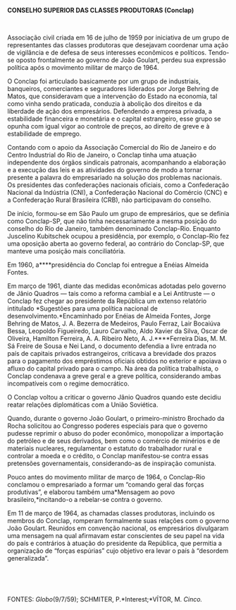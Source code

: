 **CONSELHO SUPERIOR DAS CLASSES PRODUTORAS (Conclap)**

 

Associação civil criada em 16 de julho de 1959 por iniciativa de um
grupo de representantes das classes produtoras que desejavam coordenar
uma ação de vigilância e de defesa de seus interesses econômicos e
políticos. Tendo-se oposto frontalmente ao governo de João Goulart,
perdeu sua expressão política após o movimento militar de março de 1964.

O Conclap foi articulado basicamente por um grupo de industriais,
banqueiros, comerciantes e seguradores liderados por Jorge Behring de
Matos, que consideravam que a intervenção do Estado na economia, tal
como vinha sendo praticada, conduzia à abolição dos direitos e da
liberdade de ação dos empresários. Defendendo a empresa privada, a
estabilidade financeira e monetária e o capital estrangeiro, esse grupo
se opunha com igual vigor ao controle de preços, ao direito de greve e à
estabilidade de emprego.

Contando com o apoio da Associação Comercial do Rio de Janeiro e do
Centro Industrial do Rio de Janeiro, o Conclap tinha uma atuação
independente dos órgãos sindicais patronais, acompanhando a elaboração e
a execução das leis e as atividades do governo de modo a tornar presente
a palavra do empresariado na solução dos problemas nacionais. Os
presidentes das confederações nacionais oficiais, como a Confederação
Nacional da Indústria (CNI), a Confederação Nacional do Comércio (CNC) e
a Confederação Rural Brasileira (CRB), não participavam do conselho.

De início, formou-se em São Paulo um grupo de empresários, que se
definia como Conclap-SP, que não tinha necessariamente a mesma posição
do conselho do Rio de Janeiro, também denominado Conclap-Rio. Enquanto
Juscelino Kubitschek ocupou a presidência, por exemplo, o Conclap-Rio
fez uma oposição aberta ao governo federal, ao contrário do Conclap-SP,
que manteve uma posição mais conciliatória.

Em 1960, a****presidência do Conclap foi entregue a Enéias Almeida
Fontes.

Em março de 1961, diante das medidas econômicas adotadas pelo governo de
Jânio Quadros — tais como a reforma cambial e a Lei Antitruste — o
Conclap fez chegar ao presidente da República um extenso relatório
intitulado *Sugestões para uma política nacional de
desenvolvimento.*Encaminhado por Enéias de Almeida Fontes, Jorge Behring
de Matos, J. A. Bezerra de Medeiros, Paulo Ferraz, Lair Bocaiúva Bessa,
Leopoldo Figueiredo, Lauro Carvalho, Aldo Xavier da Silva, Oscar de
Oliveira, Hamilton Ferreira, A. A. Ribeiro Neto, A. J.****Ferreira Dias,
M. M. Sá Freire de Sousa e Nei Land, o documento defendia a livre
entrada no país de capitais privados estrangeiros, criticava a brevidade
dos prazos para o pagamento dos empréstimos oficiais obtidos no exterior
e apoiava o afluxo do capital privado para o campo. Na área da política
trabalhista, o Conclap condenava a greve geral e a greve política,
considerando ambas incompatíveis com o regime democrático.

O Conclap voltou a criticar o governo Jânio Quadros quando este decidiu
reatar relações diplomáticas com a União Soviética.

Quando, durante o governo João Goulart, o primeiro-ministro Brochado da
Rocha solicitou ao Congresso poderes especiais para que o governo
pudesse reprimir o abuso do poder econômico, monopolizar a importação do
petróleo e de seus derivados, bem como o comércio de minérios e de
materiais nucleares, regulamentar o estatuto do trabalhador rural e
controlar a moeda e o crédito, o Conclap manifestou-se contra essas
pretensões governamentais, considerando-as de inspiração comunista.

Pouco antes do movimento militar de março de 1964, o Conclap-Rio
conclamou o empresariado a formar um “comando geral das forças
produtivas”, e elaborou também uma*Mensagem ao povo
brasileiro,*incitando-o a rebelar-se contra o governo.

Em 11 de março de 1964, as chamadas classes produtoras, incluindo os
membros do Conclap, romperam formalmente suas relações com o governo
João Goulart. Reunidos em convenção nacional, os empresários divulgaram
uma mensagem na qual afirmavam estar conscientes de seu papel na vida do
país e contrários à atuação do presidente da República, que permitia a
organização de “forças espúrias” cujo objetivo era levar o país à
“desordem generalizada”.

 

 

FONTES: *Globo*(9/7/59); SCHMITER, P.*Interest;*VÍTOR, M. *Cinco.*

 
